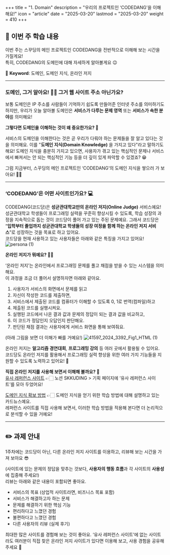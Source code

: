 +++
title = "1. Domain"
description = "우리의 프로젝트인 ‘CODEDANG’을 이해해요!"
icon = "article"
date = "2025-03-20"
lastmod = "2025-03-20"
weight = 410 
+++

## 📑 이번 주 학습 내용

이번 주는 스꾸딩의 메인 프로젝트인 CODEDANG을 전반적으로 이해해 보는 시간을 가질게요!   
특히, CODEDANG의 도메인에 대해 자세하게 알아볼게요 😉

💫 **Keyword**: 도메인, 도메인 지식, 온라인 저지

---

### 도메인, 그거 알아요! 🙋‍♀️ 그거 웹 사이트 주소 아닌가요?
보통 도메인은 IP 주소를 사람들이 기억하기 쉽도록 만들어준 인터넷 주소를 의미하기도 하지만, 우리가 오늘 알아볼 도메인은 **서비스가 다루는 문제 영역** 또는 **서비스가 속한 분야**를 의미해요!

**그렇다면 도메인을 이해하는 것이 왜 중요한가요? 🧐**

서비스의 도메인을 이해한다는 것은 곧 우리가 다뤄야 하는 문제들을 잘 알고 있다는 것을 의미해요. 이를 "**도메인 지식(Domain Knowledge)** 을 가지고 있다"라고 말하기도 해요! 도메인 지식을 충분히 가지고 있으면, 사용자가 겪고 있는 핵심적인 문제나 서비스에서 빠져서는 안 되는 핵심적인 기능 등을 더 깊이 있게 파악할 수 있겠죠? 😁   

그럼 지금부터, 스꾸딩의 메인 프로젝트인 ‘CODEDANG’의 도메인 지식을 쌓으러 가 보아요! 🏃‍♂️

---

### ‘CODEDANG’은 어떤 사이트인가요? 💻

CODEDANG(코드당)은 **성균관대학교만의 온라인 저지(Online Judge)** 서비스예요!   
성균관대학교 학생들이 프로그래밍 실력을 꾸준히 향상시킬 수 있도록, 학습 성장의 과정을 지속적으로 돕는 것이 코드당이 풀어 가고 있는 주된 문제예요.
그래서 코드당은 “**입학부터 졸업까지 성균관대학교 학생들의 성장 여정을 함께 하는 온라인 저지 서비스**”로 성장하는 것을 목표로 하고 있어요.   
코드당을 현재 사용하고 있는 사용자들은 아래와 같은 특징을 가지고 있어요!
![persona (1)](https://github.com/user-attachments/assets/30527a95-3646-4897-9b68-b6917dd3e64d)


**온라인 저지가 뭐예요? 😵‍💫**   

‘온라인 저지’는 온라인에서 프로그래밍 문제를 풀고 채점을 받을 수 있는 시스템을 의미해요.   
이 과정을 조금 더 풀어서 설명하자면 아래와 같아요.

1. 사용자가 서비스의 화면에서 문제를 읽고
2. 자신이 작성한 코드를 제출하면,
3. 서비스에서 제출된 코드를 컴퓨터가 이해할 수 있도록 0, 1로 번역(컴파일)하고
4. 제출된 코드를 실행시켜요.
5. 실행된 코드에서 나온 결과 값과 문제의 정답이 되는 결과 값을 비교하고,
6. 이 코드가 정답인지 오답인지 판단해요.
7. 판단된 채점 결과는 사용자에게 서비스 화면을 통해 보여줘요.

(아래 그림을 보면 더 이해가 빠를 거예요!)
![41597_2024_3392_Fig1_HTML (1)](https://github.com/user-attachments/assets/ad8e393c-2da1-4d3f-a580-64bdd6e80214)

온라인 저지는 **알고리즘 경연대회**, **프로그래밍 강의** 등 여러 곳에서 활용될 수 있어요.   
코드당도 온라인 저지를 활용해서 프로그래밍 실력 향상을 위한 여러 가지 기능들을 지원할 수 있도록 노력하고 있어요! 🙂

**직접 온라인 저지를 사용해 보면서 이해해 볼까요? 🤗**   
[유사 레퍼런스 사이트](https://www.notion.so/768071ee3e5742edbb505c56392ec623?pvs=21) 👉🏻 노션 SKKUDING > 기획 페이지에 ‘유사 레퍼런스 사이트’를 모아 두었어요!

[도메인 지식 확보 방법](https://www.instagram.com/p/DDAAnavyr38/?igsh=MWpvM2x5anZhcjc3cA%3D%3D) 👉🏻 도메인 지식을 얻기 위한 학습 방법에 대해 설명하고 있는 카드뉴스예요.   
레퍼런스 사이트를 직접 사용해 보면서, 이러한 학습 방법을 적용해 본다면 더 논리적으로 분석할 수 있을 거예요!

---

## ✏️ 과제 안내

1주차에는 코드당이 아닌, 다른 온라인 저지 사이트를 이용하고, 리뷰해 보는 시간을 가져 보아요 😎   

(사이트에 있는 문제의 정답을 맞추는 것보다, **사용자의 행동 흐름**과 각 사이트의 **사용성**에 집중해 주세요!)   
리뷰는 아래와 같은 내용이 포함되면 좋아요.   

- 서비스의 목표 (상업적 사이트라면, 비즈니스 목표 포함)
- 서비스가 해결하고자 하는 문제
- 문제를 해결하기 위한 핵심 기능
- 편리하다고 느꼈던 경험
- 불편하다고 느꼈던 경험
- 다른 사용자의 리뷰 (실제 후기)

최대한 많은 사이트를 경험해 보는 것이 좋아요. ‘유사 레퍼런스 사이트’에 없는 사이트라도 여러분이 직접 찾은 온라인 저지 사이트가 있다면 이용해 보고, 사용 경험을 공유해 주세요 👀
